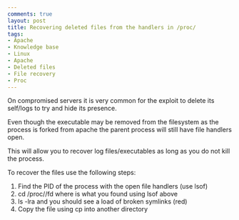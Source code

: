 ```yaml
---
comments: true
layout: post
title: Recovering deleted files from the handlers in /proc/
tags:
- Apache
- Knowledge base
- Linux
- Apache
- Deleted files
- File recovery
- Proc
---
```


On compromised servers it is very common for the exploit to delete its self/logs to try and hide its presence.

Even though the executable may be removed from the filesystem as the process is forked from apache the parent process will still have file handlers open.

This will allow you to recover log files/executables as long as you do not kill the process.

To recover the files use the following steps:

1. Find the PID of the process with the open file handlers (use lsof)
2. cd /proc//fd where  is what you found using lsof above
3. ls -lra and you should see a load of broken symlinks (red)
4. Copy the file using cp into another directory
